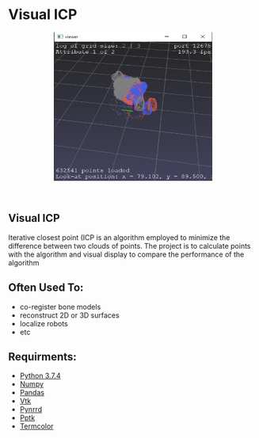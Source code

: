 # Visual ICP
<p align="center"><img src="/Documents/logo.jpg" alt="Visual ICP" width=320 height=300/></p>
<br>

## Visual ICP
Iterative closest point (ICP is an algorithm employed to minimize the difference between two clouds of points.
The project is to calculate points with the algorithm and visual display to compare the performance of the algorithm

## Often Used To:
 * co-register bone models
 * reconstruct 2D or 3D surfaces
 * localize robots
 * etc


## Requirments:
 * <a href="https://www.python.org/downloads/release/python-374/">Python 3.7.4</a>
 * <a href="https://pypi.org/project/numpy1/">Numpy</a>
 * <a href="https://pypi.org/project/pandas/">Pandas</a>
 * <a href="https://pypi.org/project/vtk/">Vtk</a>
 * <a href="https://pypi.org/project/pynrrd/">Pynrrd</a>
 * <a href="https://pypi.org/project/pptk/">Pptk </a>
 * <a href="https://pypi.org/project/termcolor/">Termcolor</a>





